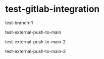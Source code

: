 # test-gitlab-integration

test-branch-1

test-external-push-to-main

test-external-push-to-main-2

test-external-push-to-main-3
